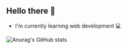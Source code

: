 ## Hello there :rainbow:

- I'm currently learning web development :computer:

![Anurag's GitHub stats](https://github-readme-stats.vercel.app/api?username=sarahlemonn&show_icons=true&theme=dracula&count_private=true)



